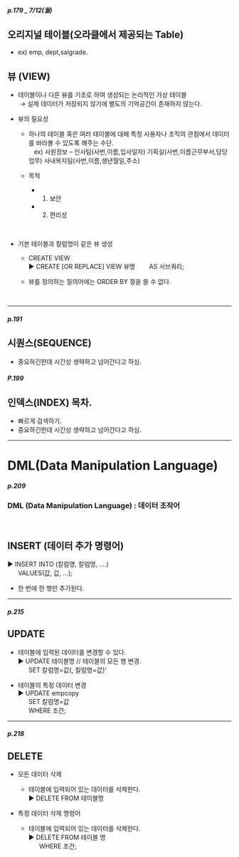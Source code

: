 ##### p.179 _ 7/12(월) <br>
## 오리지널 테이블(오라클에서 제공되는 Table)
* ex) emp, dept,salgrade. <br>

## 뷰 (VIEW) 
* 테이블이나 다른 뷰를 기초로 하여 생성되는 논리적인 가상 테이블 <br>
 &nbsp;→ 실제 데이터가 저장되지 않기에 별도의 기억공간이 존재하지 않는다.<br>

* 뷰의 필요성
  * 하나의 테이블 혹은 여러 테이블에 대해 특정 사용자나 조직의 관점에서 데이터를 바라볼 수 있도록 해주는 수단. <br>
  &nbsp;&nbsp; ex) 사원정보 – 인사팀(사번,이름,입사일자) 기획실(사번,이름근무부서,담당업무) 사내복지팀(사번,이름,생년월일,주소)

  * 목적 <br>
    * 1) 보안 
    * 2) 편리성
<br>

* 기본 테이블과 칼럼명이 같은 뷰 생성
  * CREATE VIEW <br> 
  ▶ CREATE [OR REPLACE] VIEW 뷰명
 &nbsp; &nbsp; &nbsp; &nbsp;AS 서브쿼리;
 
  * 뷰를 정의하는 질의어에는 ORDER BY 절을 쓸 수 없다.
<br>

<hr/>

##### p.191
## 시퀀스(SEQUENCE)
* 중요하긴한데 시간상 생략하고 넘어간다고 하심.

##### P.199
## 인덱스(INDEX) 목차.
* 빠르게 검색하기. 
* 중요하긴한데 시간상 생략하고 넘어간다고 하심.

<hr/>

# DML(Data Manipulation Language)
##### p.209
### DML (Data Manipulation Language) : 데이터 조작어

<br>

## INSERT (데이터 추가 명령어) <br>
  ▶ INSERT INTO (칼럼명, 칼럼명, ....) <br>
  &nbsp;&nbsp;&nbsp;&nbsp;&nbsp;&nbsp;VALUES(값, 값, ...); <br>
  * 한 번에 한 행만 추가된다.

<hr/>

##### p.215
## UPDATE 
  * 테이블에 입력된 데이터를 변경할 수 있다. <br>
  ▶ UPDATE 테이블명 // 테이블의 모든 행 변경. <br>
  &nbsp;&nbsp;&nbsp;&nbsp;&nbsp;&nbsp;SET 칼럼명=값{, 칼럼명=값}' <br>
  
  * 테이블의 특정 데이터 변경 <br>
  ▶ UPDATE empcopy <br>
  &nbsp;&nbsp;&nbsp;&nbsp;&nbsp;&nbsp;SET 칼럼명=값 <br>
  &nbsp;&nbsp;&nbsp;&nbsp;&nbsp;&nbsp;WHERE 조건; <br>

<hr/>  
 
##### p.218 
## DELETE 
* 모든 데이터 삭제
  * 테이블에 입력되어 있는 데이터를 삭제한다. <br>
  ▶ DELETE FROM 테이블명 <br>
  
* 특정 데이터 삭제 명령어
  * 테이블에 입력되어 있는 데이터를 삭제한다. <br>
  ▶ DELETE FROM 테이블 명 <br> 
  &nbsp;&nbsp;&nbsp;&nbsp;&nbsp;&nbsp;WHERE 조건; <br>

